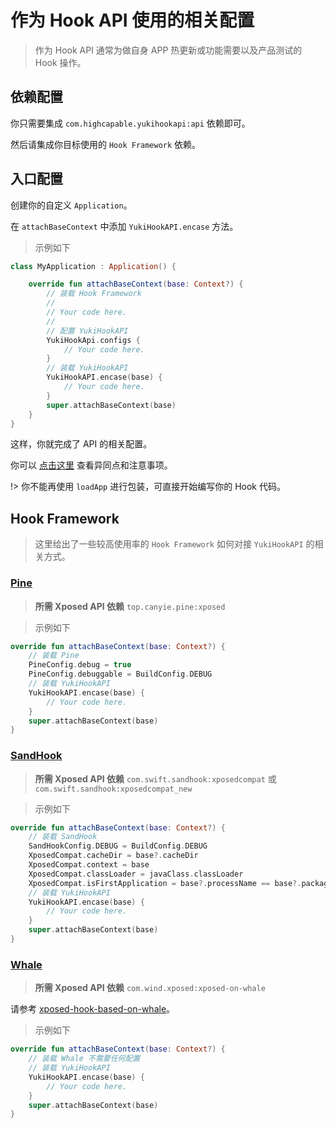 # 作为 Hook API 使用的相关配置

> 作为 Hook API 通常为做自身 APP 热更新或功能需要以及产品测试的 Hook 操作。

## 依赖配置

你只需要集成 `com.highcapable.yukihookapi:api` 依赖即可。

然后请集成你目标使用的 `Hook Framework` 依赖。

## 入口配置

创建你的自定义 `Application`。

在 `attachBaseContext` 中添加 `YukiHookAPI.encase` 方法。

> 示例如下

```kotlin
class MyApplication : Application() {

    override fun attachBaseContext(base: Context?) {
        // 装载 Hook Framework
        //
        // Your code here.
        //
        // 配置 YukiHookAPI
        YukiHookApi.configs {
            // Your code here.
        }
        // 装载 YukiHookAPI
        YukiHookAPI.encase(base) {
            // Your code here.
        }
        super.attachBaseContext(base)
    }
}
```

这样，你就完成了 API 的相关配置。

你可以 [点击这里](config/api-example?id=作为-hook-api-使用需要注意的地方) 查看异同点和注意事项。

!> 你不能再使用 `loadApp` 进行包装，可直接开始编写你的 Hook 代码。

## Hook Framework

> 这里给出了一些较高使用率的 `Hook Framework` 如何对接 `YukiHookAPI` 的相关方式。

### [Pine](https://github.com/canyie/pine)

> <b>所需 Xposed API 依赖</b> `top.canyie.pine:xposed`

> 示例如下

```kotlin
override fun attachBaseContext(base: Context?) {
    // 装载 Pine
    PineConfig.debug = true
    PineConfig.debuggable = BuildConfig.DEBUG
    // 装载 YukiHookAPI
    YukiHookAPI.encase(base) {
        // Your code here.
    }
    super.attachBaseContext(base)
}
```

### [SandHook](https://github.com/asLody/SandHook)

> <b>所需 Xposed API 依赖</b> `com.swift.sandhook:xposedcompat` 或 `com.swift.sandhook:xposedcompat_new`

> 示例如下

```kotlin
override fun attachBaseContext(base: Context?) {
    // 装载 SandHook
    SandHookConfig.DEBUG = BuildConfig.DEBUG
    XposedCompat.cacheDir = base?.cacheDir
    XposedCompat.context = base
    XposedCompat.classLoader = javaClass.classLoader
    XposedCompat.isFirstApplication = base?.processName == base?.packageName
    // 装载 YukiHookAPI
    YukiHookAPI.encase(base) {
        // Your code here.
    }
    super.attachBaseContext(base)
}
```

### [Whale](https://github.com/asLody/whale)

> <b>所需 Xposed API 依赖</b> `com.wind.xposed:xposed-on-whale`

请参考 [xposed-hook-based-on-whale](https://github.com/WindySha/xposed-hook-based-on-whale)。

> 示例如下

```kotlin
override fun attachBaseContext(base: Context?) {
    // 装载 Whale 不需要任何配置
    // 装载 YukiHookAPI
    YukiHookAPI.encase(base) {
        // Your code here.
    }
    super.attachBaseContext(base)
}
```